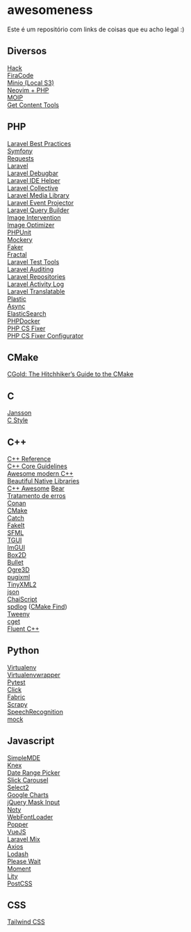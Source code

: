 # awesomeness

Este é um repositório com links de coisas que eu acho legal :)

## Diversos

[Hack](https://github.com/source-foundry/Hack)<br>
[FiraCode](https://github.com/tonsky/FiraCode)<br>
[Minio (Local S3)](https://github.com/minio/minio)<br>
[Neovim + PHP](http://kushellig.de/neovim-php-ide/)<br>
[MOIP](https://moip.com.br/)<br>
[Get Content Tools](http://getcontenttools.com/)

## PHP

[Laravel Best Practices](https://github.com/alexeymezenin/laravel-best-practices)<br>
[Symfony](https://symfony.com/)<br>
[Requests](http://requests.ryanmccue.info/)<br>
[Laravel](https://laravel.com/)<br>
[Laravel Debugbar](https://github.com/barryvdh/laravel-debugbar)<br>
[Laravel IDE Helper](https://github.com/barryvdh/laravel-ide-helper)<br>
[Laravel Collective](https://laravelcollective.com/)<br>
[Laravel Media Library](https://github.com/spatie/laravel-medialibrary)<br>
[Laravel Event Projector](https://github.com/spatie/laravel-event-projector)<br>
[Laravel Query Builder](https://github.com/spatie/laravel-query-builder)<br>
[Image Intervention](http://image.intervention.io/)<br>
[Image Optimizer](https://github.com/spatie/image-optimizer)<br>
[PHPUnit](https://phpunit.de/)<br>
[Mockery](https://github.com/mockery/mockery)<br>
[Faker](https://github.com/fzaninotto/Faker)<br>
[Fractal](https://fractal.thephpleague.com/)<br>
[Laravel Test Tools](https://chrome.google.com/webstore/detail/laravel-testtools/ddieaepnbjhgcbddafciempnibnfnakl?hl=en)<br>
[Laravel Auditing](https://github.com/owen-it/laravel-auditing)<br>
[Laravel Repositories](https://github.com/bosnadev/repository)<br>
[Laravel Activity Log](https://github.com/spatie/laravel-activitylog)<br>
[Laravel Translatable](https://github.com/spatie/laravel-translatable)<br>
[Plastic](https://github.com/sleimanx2/plastic)<br>
[Async](https://github.com/spatie/async)<br>
[ElasticSearch](https://github.com/babenkoivan/scout-elasticsearch-driver)<br>
[PHPDocker](https://phpdocker.io)<br>
[PHP CS Fixer](https://github.com/FriendsOfPHP/PHP-CS-Fixer)<br>
[PHP CS Fixer Configurator](https://mlocati.github.io/php-cs-fixer-configurator/)

## CMake

[CGold: The Hitchhiker’s Guide to the CMake](https://cgold.readthedocs.io/en/latest/)<br>

## C

[Jansson](http://www.digip.org/jansson/)<br>
[C Style](https://github.com/mcinglis/c-style)<br>

## C++

[C++ Reference](http://en.cppreference.com/w/cpp)<br>
[C++ Core Guidelines](https://github.com/isocpp/CppCoreGuidelines)<br>
[Awesome modern C++](https://github.com/rigtorp/awesome-modern-cpp)<br>
[Beautiful Native Libraries](http://lucumr.pocoo.org/2013/8/18/beautiful-native-libraries/)<br>
[C++ Awesome](http://fffaraz.github.io/awesome-cpp)
[Bear](https://github.com/rizsotto/Bear)<br>
[Tratamento de erros](https://hackernoon.com/error-handling-in-c-or-why-you-should-use-eithers-in-favor-of-exceptions-and-error-codes-f0640912eb45)<br>
[Conan](https://conan.io/)<br>
[CMake](https://cmake.org/)<br>
[Catch](https://github.com/catchorg/Catch2)<br>
[FakeIt](https://github.com/eranpeer/FakeIt)<br>
[SFML](http://www.sfml-dev.org/)<br>
[TGUI](https://tgui.eu/)<br>
[ImGUI](https://github.com/ocornut/imgui)<br>
[Box2D](http://box2d.org/)<br>
[Bullet](http://bulletphysics.org/wordpress/)<br>
[Ogre3D](http://www.ogre3d.org/)<br>
[pugixml](https://pugixml.org/)<br>
[TinyXML2](https://github.com/leethomason/tinyxml2)<br>
[json](https://github.com/nlohmann/json)<br>
[ChaiScript](https://github.com/ChaiScript/ChaiScript)<br>
[spdlog](https://github.com/gabime/spdlog) ([CMake Find](https://github.com/gnzlbg/hm3/blob/master/cmake/Findspdlog.cmake))<br>
[Tweeny](https://mobius3.github.io/tweeny/)<br>
[cget](https://github.com/pfultz2/cget)<br>
[Fluent C++](https://www.fluentcpp.com/)

## Python

[Virtualenv](https://virtualenv.pypa.io/en/stable/)<br>
[Virtualenvwrapper](https://virtualenvwrapper.readthedocs.io/en/latest/)<br>
[Pytest](https://docs.pytest.org/en/latest/)<br>
[Click](http://click.pocoo.org/)<br>
[Fabric](http://www.fabfile.org/)<br>
[Scrapy](https://scrapy.org/)<br>
[SpeechRecognition](https://pypi.python.org/pypi/SpeechRecognition/)<br>
[mock](https://docs.python.org/3/library/unittest.mock.html)

## Javascript

[SimpleMDE](https://simplemde.com/)<br>
[Knex](https://knexjs.org)<br>
[Date Range Picker](http://www.daterangepicker.com/)<br>
[Slick Carousel](http://kenwheeler.github.io/slick/)<br>
[Select2](https://select2.org/)<br>
[Google Charts](https://developers.google.com/chart/)<br>
[jQuery Mask Input](https://igorescobar.github.io/jQuery-Mask-Plugin/)<br>
[Noty](https://ned.im/noty/)<br>
[WebFontLoader](https://github.com/typekit/webfontloader)<br>
[Popper](https://popper.js.org/)<br>
[VueJS](https://vuejs.org/)<br>
[Laravel Mix](https://github.com/JeffreyWay/laravel-mix)<br>
[Axios](https://github.com/axios/axios)<br>
[Lodash](https://lodash.com/)<br>
[Please Wait](http://pathgather.github.io/please-wait/)<br>
[Moment](https://momentjs.com/)<br>
[Lity](https://sorgalla.com/lity/)<br>
[PostCSS](https://postcss.org/)

## CSS

[Tailwind CSS](https://tailwindcss.com/)
